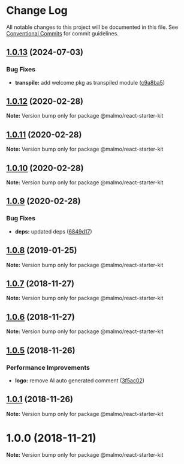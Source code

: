 # Change Log

All notable changes to this project will be documented in this file.
See [Conventional Commits](https://conventionalcommits.org) for commit guidelines.

## [1.0.13](https://github.com/lorenzomigliorero/malmo/compare/@malmo/react-starter-kit@1.0.12...@malmo/react-starter-kit@1.0.13) (2024-07-03)


### Bug Fixes

* **transpile:** add welcome pkg as transpiled module ([c9a8ba5](https://github.com/lorenzomigliorero/malmo/commit/c9a8ba53da64904c6d115dbde378b7b919c92253))





## [1.0.12](https://github.com/lorenzomigliorero/malmo/compare/@malmo/react-starter-kit@1.0.11...@malmo/react-starter-kit@1.0.12) (2020-02-28)

**Note:** Version bump only for package @malmo/react-starter-kit





## [1.0.11](https://github.com/lorenzomigliorero/malmo/compare/@malmo/react-starter-kit@1.0.10...@malmo/react-starter-kit@1.0.11) (2020-02-28)

**Note:** Version bump only for package @malmo/react-starter-kit





## [1.0.10](https://github.com/lorenzomigliorero/malmo/compare/@malmo/react-starter-kit@1.0.9...@malmo/react-starter-kit@1.0.10) (2020-02-28)

**Note:** Version bump only for package @malmo/react-starter-kit





## [1.0.9](https://github.com/lorenzomigliorero/malmo/compare/@malmo/react-starter-kit@1.0.8...@malmo/react-starter-kit@1.0.9) (2020-02-28)


### Bug Fixes

* **deps:** updated deps ([6849d17](https://github.com/lorenzomigliorero/malmo/commit/6849d176481c3d97254f56acfdbcdf5d5c4c3424))





## [1.0.8](https://github.com/lorenzomigliorero/malmo/compare/@malmo/react-starter-kit@1.0.7...@malmo/react-starter-kit@1.0.8) (2019-01-25)

**Note:** Version bump only for package @malmo/react-starter-kit





## [1.0.7](https://github.com/lorenzomigliorero/malmo/compare/@malmo/react-starter-kit@1.0.6...@malmo/react-starter-kit@1.0.7) (2018-11-27)

**Note:** Version bump only for package @malmo/react-starter-kit





## [1.0.6](https://github.com/lorenzomigliorero/malmo/compare/@malmo/react-starter-kit@1.0.5...@malmo/react-starter-kit@1.0.6) (2018-11-27)

**Note:** Version bump only for package @malmo/react-starter-kit





## [1.0.5](https://github.com/lorenzomigliorero/malmo/compare/@malmo/react-starter-kit@1.0.1...@malmo/react-starter-kit@1.0.5) (2018-11-26)


### Performance Improvements

* **logo:** remove AI auto generated comment ([3f5ac02](https://github.com/lorenzomigliorero/malmo/commit/3f5ac02))





## [1.0.1](https://github.com/lorenzomigliorero/malmo/compare/@malmo/react-starter-kit@1.0.0...@malmo/react-starter-kit@1.0.1) (2018-11-26)

**Note:** Version bump only for package @malmo/react-starter-kit





# 1.0.0 (2018-11-21)

**Note:** Version bump only for package @malmo/react-starter-kit
